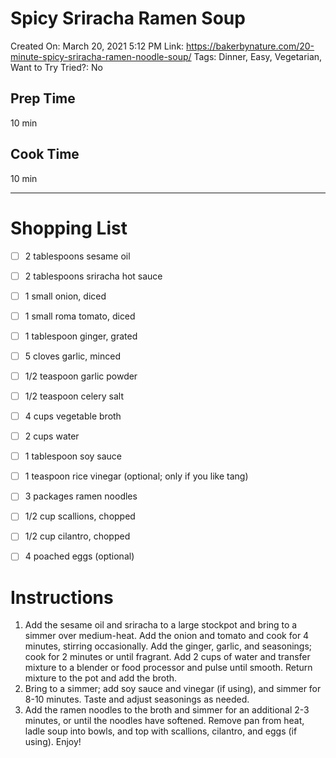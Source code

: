 # Spicy Sriracha Ramen Soup

Created On: March 20, 2021 5:12 PM
Link: https://bakerbynature.com/20-minute-spicy-sriracha-ramen-noodle-soup/
Tags: Dinner, Easy, Vegetarian, Want to Try
Tried?: No

## Prep Time

10 min

## Cook Time

10 min

---

# Shopping List

- [ ]  2 tablespoons sesame oil
- [ ]  2 tablespoons sriracha hot sauce
- [ ]  1 small onion, diced
- [ ]  1 small roma tomato, diced
- [ ]  1 tablespoon ginger, grated
- [ ]  5 cloves garlic, minced
- [ ]  1/2 teaspoon garlic powder
- [ ]  1/2 teaspoon celery salt
- [ ]  4 cups vegetable broth

- [ ]  2 cups water
- [ ]  1 tablespoon soy sauce
- [ ]  1 teaspoon rice vinegar (optional; only if you like tang)
- [ ]  3 packages ramen noodles
- [ ]  1/2 cup scallions, chopped
- [ ]  1/2 cup cilantro, chopped
- [ ]  4 poached eggs (optional)

# Instructions

1. Add the sesame oil and sriracha to a large stockpot and bring to a simmer over medium-heat. Add the onion and tomato and cook for 4 minutes, stirring occasionally. Add the ginger, garlic, and seasonings; cook for 2 minutes or until fragrant. Add 2 cups of water and transfer mixture to a blender or food processor and pulse until smooth. Return mixture to the pot and add the broth.
2. Bring to a simmer; add soy sauce and vinegar (if using), and simmer for 8-10 minutes. Taste and adjust seasonings as needed.
3. Add the ramen noodles to the broth and simmer for an additional 2-3 minutes, or until the noodles have softened. Remove pan from heat, ladle soup into bowls, and top with scallions, cilantro, and eggs (if using). Enjoy!